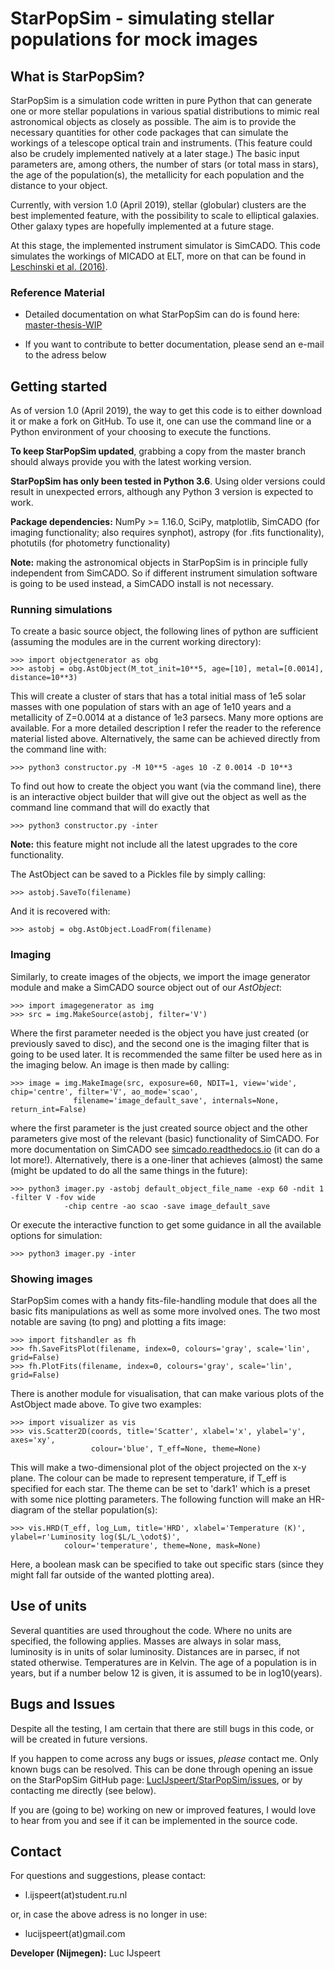 ﻿# StarPopSim - simulating stellar populations for mock images


## What is StarPopSim?
StarPopSim is a simulation code written in pure Python that can generate one or more stellar populations in various spatial distributions to mimic real astronomical objects as closely as possible. 
The aim is to provide the necessary quantities for other code packages that can simulate the workings of a telescope optical train and instruments. (This feature could also be crudely implemented natively at a later stage.)
The basic input parameters are, among others, the number of stars (or total mass in stars), the age of the population(s), the metallicity for each population and the distance to your object.

Currently, with version 1.0 (April 2019), stellar (globular) clusters are the best implemented feature, with the possibility to scale to elliptical galaxies. Other galaxy types are hopefully implemented at a future stage.

At this stage, the implemented instrument simulator is SimCADO. This code simulates the workings of MICADO at ELT, more on that can be found in [Leschinski et al. (2016)](https://arxiv.org/pdf/1609.01480v1.pdf).


### Reference Material

* Detailed documentation on what StarPopSim can do is found here: [master-thesis-WIP](no-link-yet)

* If you want to contribute to better documentation, please send an e-mail to the adress below


## Getting started
As of version 1.0 (April 2019), the way to get this code is to either download it or make a fork on GitHub. To use it, one can use the command line or a Python environment of your choosing to execute the functions.

**To keep StarPopSim updated**, grabbing a copy from the master branch should always provide you with the latest working version.

**StarPopSim has only been tested in Python 3.6**. 
Using older versions could result in unexpected errors, although any Python 3 version is expected to work.

**Package dependencies:** NumPy >= 1.16.0, SciPy, matplotlib, SimCADO (for imaging functionality; also requires synphot), astropy (for .fits functionality), photutils (for photometry functionality) 

**Note:** making the astronomical objects in StarPopSim is in principle fully independent from SimCADO. So if different instrument simulation software is going to be used instead, a SimCADO install is not necessary.


### Running simulations

To create a basic source object, the following lines of python are sufficient (assuming the modules are in the current working directory):

    >>> import objectgenerator as obg
	>>> astobj = obg.AstObject(M_tot_init=10**5, age=[10], metal=[0.0014], distance=10**3)

This will create a cluster of stars that has a total initial mass of 1e5 solar masses with one population of stars with an age of 1e10 years and a metallicity of Z=0.0014 at a distance of 1e3 parsecs.
Many more options are available. For a more detailed description I refer the reader to the reference material listed above.
Alternatively, the same can be achieved directly from the command line with:

	>>> python3 constructor.py -M 10**5 -ages 10 -Z 0.0014 -D 10**3
	
To find out how to create the object you want (via the command line), there is an interactive object builder that will give out the object as well as the command line command that will do exactly that

	>>> python3 constructor.py -inter

**Note:** this feature might not include all the latest upgrades to the core functionality.

The AstObject can be saved to a Pickles file by simply calling:

	>>> astobj.SaveTo(filename)
	
And it is recovered with:

	>>> astobj = obg.AstObject.LoadFrom(filename)

### Imaging

Similarly, to create images of the objects, we import the image generator module and make a SimCADO source object out of our *AstObject*:

	>>> import imagegenerator as img
	>>> src = img.MakeSource(astobj, filter='V')
	
Where the first parameter needed is the object you have just created (or previously saved to disc), and the second one is the imaging filter that is going to be used later.
It is recommended the same filter be used here as in the imaging below. An image is then made by calling:

	>>> image = img.MakeImage(src, exposure=60, NDIT=1, view='wide', chip='centre', filter='V', ao_mode='scao', 
				  filename='image_default_save', internals=None, return_int=False)

where the first parameter is the just created source object and the other parameters give most of the relevant (basic) functionality of SimCADO.
For more documentation on SimCADO see [simcado.readthedocs.io](https://simcado.readthedocs.io/en/latest/index.html) (it can do a lot more!).
Alternatively, there is a one-liner that achieves (almost) the same (might be updated to do all the same things in the future):

	>>> python3 imager.py -astobj default_object_file_name -exp 60 -ndit 1 -filter V -fov wide 
				-chip centre -ao scao -save image_default_save
	
Or execute the interactive function to get some guidance in all the available options for simulation:

	>>> python3 imager.py -inter
	
### Showing images

StarPopSim comes with a handy fits-file-handling module that does all the basic fits manipulations as well as some more involved ones. 
The two most notable are saving (to png) and plotting a fits image:

	>>> import fitshandler as fh
	>>> fh.SaveFitsPlot(filename, index=0, colours='gray', scale='lin', grid=False)
	>>> fh.PlotFits(filename, index=0, colours='gray', scale='lin', grid=False)
	
There is another module for visualisation, that can make various plots of the AstObject made above. To give two examples:

	>>> import visualizer as vis
	>>> vis.Scatter2D(coords, title='Scatter', xlabel='x', ylabel='y', axes='xy', 
					  colour='blue', T_eff=None, theme=None)

This will make a two-dimensional plot of the object projected on the x-y plane. The colour can be made to represent temperature, if T_eff is specified for each star. The theme can be set to 'dark1' which is a preset with some nice plotting parameters.
The following function will make an HR-diagram of the stellar population(s):

	>>> vis.HRD(T_eff, log_Lum, title='HRD', xlabel='Temperature (K)', ylabel=r'Luminosity log($L/L_\odot$)', 
				colour='temperature', theme=None, mask=None)

Here, a boolean mask can be specified to take out specific stars (since they might fall far outside of the wanted plotting area).


## Use of units

Several quantities are used throughout the code. Where no units are specified, the following applies. Masses are always in solar mass, luminosity is in units of solar luminosity. Distances are in parsec, if not stated otherwise. Temperatures are in Kelvin.
The age of a population is in years, but if a number below 12 is given, it is assumed to be in log10(years).


## Bugs and Issues

Despite all the testing, I am certain that there are still bugs in this code, or will be created in future versions. 

If you happen to come across any bugs or issues, *please* contact me. Only known bugs can be resolved.
This can be done through opening an issue on the StarPopSim GitHub page: [LucIJspeert/StarPopSim/issues](https://github.com/LucIJspeert/StarPopSim/issues), or by contacting me directly (see below).

If you are (going to be) working on new or improved features, I would love to hear from you and see if it can be implemented in the source code.


## Contact

For questions and suggestions, please contact:

* l.ijspeert(at)student.ru.nl

or, in case the above adress is no longer in use:

* lucijspeert(at)gmail.com

**Developer (Nijmegen):** Luc IJspeert

